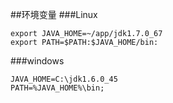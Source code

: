 ##环境变量
###Linux
```
export JAVA_HOME=~/app/jdk1.7.0_67
export PATH=$PATH:$JAVA_HOME/bin:
```

###windows
```
JAVA_HOME=C:\jdk1.6.0_45
PATH=%JAVA_HOME%\bin;
```